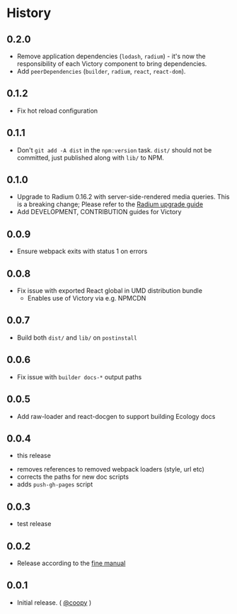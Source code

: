 History
=======

## 0.2.0

* Remove application dependencies (`lodash`, `radium`) - it's now the responsibility of each Victory component to bring dependencies.
* Add `peerDependencies` (`builder`, `radium`, `react`, `react-dom`).

## 0.1.2

* Fix hot reload configuration

## 0.1.1

* Don't `git add -A dist` in the `npm:version` task. `dist/` should not be committed, just published along with `lib/` to NPM.

## 0.1.0

* Upgrade to Radium 0.16.2 with server-side-rendered media queries.
  This is a breaking change; Please refer to the [Radium upgrade guide][radium-0.16-upgrade-guide]
* Add DEVELOPMENT, CONTRIBUTION guides for Victory

## 0.0.9

* Ensure webpack exits with status 1 on errors

## 0.0.8

* Fix issue with exported React global in UMD distribution bundle
  - Enables use of Victory via e.g. NPMCDN

## 0.0.7

* Build both `dist/` and `lib/` on `postinstall`

## 0.0.6

* Fix issue with `builder docs-*` output paths

## 0.0.5

* Add raw-loader and react-docgen to support building Ecology docs

## 0.0.4

*  this release
  - removes references to removed webpack loaders (style, url etc)
  - corrects the paths for new doc scripts
  - adds `push-gh-pages` script

## 0.0.3

* test release

## 0.0.2

* Release according to the [fine manual][]

## 0.0.1

* Initial release. ( [@coopy][] )

[@coopy]: https://github.com/coopy
[fine manual]: https://github.com/FormidableLabs/builder-victory-component/blob/master/CONTRIBUTING.md
[radium-0.16-upgrade-guide]: https://github.com/FormidableLabs/radium/blob/master/docs/guides/upgrade-v0.16.x.md
